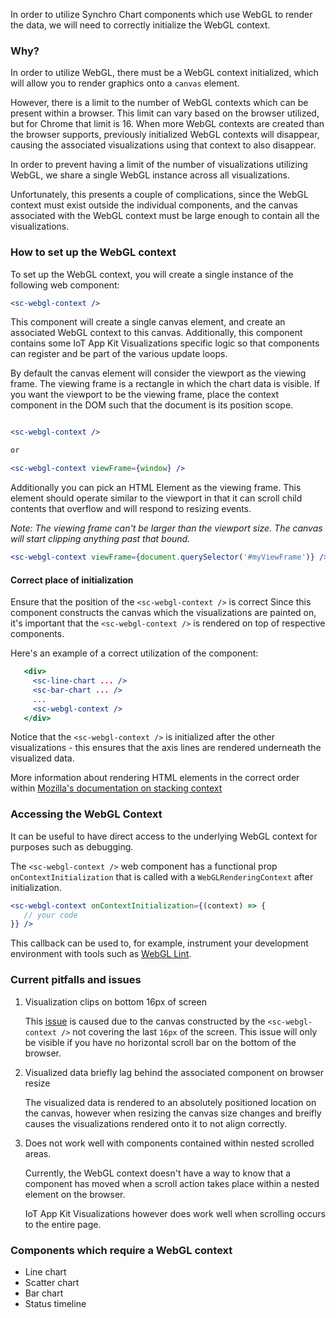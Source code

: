 In order to utilize Synchro Chart components which use WebGL to render the data, we will need to correctly initialize the WebGL context.

### Why?
In order to utilize WebGL, there must be a WebGL context initialized, which will allow you to render graphics onto a `canvas` element.

However, there is a limit to the number of WebGL contexts which can be present within a browser. This limit can vary based on the browser utilized, but for Chrome that limit is 16.
When more WebGL contexts are created than the browser supports, previously initialized WebGL contexts will disappear, causing the associated visualizations using that context to also disappear.

In order to prevent having a limit of the number of visualizations utilizing WebGL, we share a single WebGL instance across all visualizations.

Unfortunately, this presents a couple of complications, since the WebGL context must exist outside the individual components, and the canvas associated with the
WebGL context must be large enough to contain all the visualizations. 

### How to set up the WebGL context

To set up the WebGL context, you will create a single instance of the following web component:

```jsx static
<sc-webgl-context />
```

This component will create a single canvas element, and create an associated WebGL context to this canvas. Additionally, this component
contains some IoT App Kit Visualizations specific logic so that components can register and be part of the various update loops.

By default the canvas element will consider the viewport as the viewing frame. The viewing frame is a rectangle in which the chart data is visible.
If you want the viewport to be the viewing frame, place the context component in the DOM such that the document is its position scope.

```jsx static

<sc-webgl-context />

or

<sc-webgl-context viewFrame={window} />
```

Additionally you can pick an HTML Element as the viewing frame. This element should operate similar to the viewport in that it can scroll child contents that overflow
and will respond to resizing events.

*Note: The viewing frame can't be larger than the viewport size. The canvas will start clipping anything past that bound.*

```jsx static
<sc-webgl-context viewFrame={document.querySelector('#myViewFrame')} />
```

#### Correct place of initialization

Ensure that the position of the `<sc-webgl-context />` is correct
 Since this component constructs the canvas which the visualizations are painted on, it's important that the `<sc-webgl-context />` is rendered on top of respective components.
 
 Here's an example of a correct utilization of the component:

 ```jsx static
    <div>
      <sc-line-chart ... />
      <sc-bar-chart ... />
      ...
      <sc-webgl-context />
    </div>
 ```
 
 Notice that the `<sc-webgl-context />` is initialized after the other visualizations - this ensures that the axis lines are rendered underneath the visualized data.

 More information about rendering HTML elements in the correct order within [Mozilla's documentation on stacking context](https://developer.mozilla.org/en-US/docs/Web/CSS/CSS_Positioning/Understanding_z_index/The_stacking_context)

### Accessing the WebGL Context

It can be useful to have direct access to the underlying WebGL context for purposes such as debugging.

The `<sc-webgl-context />` web component has a functional prop `onContextInitialization` that is called with a `WebGLRenderingContext` after initialization.

```jsx static
<sc-webgl-context onContextInitialization={(context) => {
   // your code
}} />
```

This callback can be used to, for example, instrument your development environment with tools such as [WebGL Lint](https://github.com/greggman/webgl-lint).

### Current pitfalls and issues

1. Visualization clips on bottom 16px of screen
   
   This [issue](https://github.com/awslabs/synchro-charts/issues/30) is caused due to the canvas constructed by the `<sc-webgl-context />` not covering the last `16px` of the screen. This issue
   will only be visible if you have no horizontal scroll bar on the bottom of the browser.
   
2. Visualized data briefly lag behind the associated component on browser resize

   The visualized data is rendered to an absolutely positioned location on the canvas, however when resizing the canvas size changes and breifly causes the visualizations rendered onto it to not align correctly.

3. Does not work well with components contained within nested scrolled areas.

   Currently, the WebGL context doesn't have a way to know that a component has moved when a scroll action takes place within a nested element on the browser.

   IoT App Kit Visualizations however does work well when scrolling occurs to the entire page.

### Components which require a WebGL context

- Line chart
- Scatter chart
- Bar chart
- Status timeline